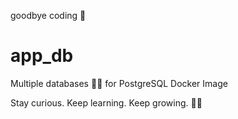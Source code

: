 goodbye coding 👋
# app_db

Multiple databases 🐳🐳 for PostgreSQL Docker Image


<!-- INSPIRATIONAL_QUOTE_START -->
Stay curious. Keep learning. Keep growing.
🧑‍💻
<!-- INSPIRATIONAL_QUOTE_END -->
